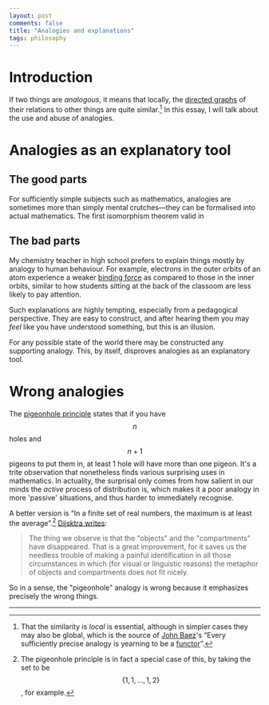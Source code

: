 ```yaml
---
layout: post
comments: false
title: "Analogies and explanations"
tags: philosophy
---
```


# Introduction
If two things are *analogous*, it means that locally, the [directed graphs](https://en.wikipedia.org/wiki/Directed_graph) of their relations to other things are quite similar.[^1] In this essay, I will talk about the use and abuse of analogies.

[^1]: That the similarity is *local* is essential, although in simpler cases they may also be global, which is the source of [John Baez](https://en.wikipedia.org/wiki/John_C._Baez)'s “Every sufficiently precise analogy is yearning to be a [functor](https://en.wikipedia.org/wiki/Functor)”.


# Analogies as an explanatory tool
## The good parts
For sufficiently simple subjects such as mathematics, analogies are sometimes more than simply mental crutches—they can be formalised into actual mathematics. The first isomorphism theorem valid in 

## The bad parts
My chemistry teacher in high school prefers to explain things mostly by analogy to human behaviour. For example, electrons in the outer orbits of an atom experience a weaker [binding force](https://en.wikipedia.org/wiki/Ionization_energy) as compared to those in the inner orbits, similar to how students sitting at the back of the classoom are less likely to pay attention.

Such explanations are highly tempting, especially from a pedagogical perspective. They are easy to construct, and after hearing them you may *feel* like you have understood something, but this is an illusion.

For any possible state of the world there may be constructed any supporting analogy. This, by itself, disproves analogies as an explanatory tool.

# Wrong analogies
The [pigeonhole principle](https://en.wikipedia.org/wiki/Pigeonhole_principle) states that if you have $$n$$ holes and $$n+1$$ pigeons to put them in, at least 1 hole will have more than one pigeon. It's a trite observation that nonetheless finds various surprising uses in mathematics. In actuality, the surprisal only comes from how salient in our minds the *active* process of distribution is, which makes it a poor analogy in more 'passive' situations, and thus harder to immediately recognise.

A better version is “In a finite set of real numbers, the maximum is at least the average”.[^pigeon] [Dijsktra writes](https://www.cs.utexas.edu/users/EWD/transcriptions/EWD10xx/EWD1094.html):

[^pigeon]: The pigeonhole principle is in fact a special case of this, by taking the set to be $$\{1,1,…,1,2\}$$, for example.
> The thing we observe is that the "objects" and the "compartments" have disappeared. That is a great improvement, for it saves us the needless trouble of making a painful identification in all those circumstances in which (for visual or linguistic reasons) the metaphor of objects and compartments does not fit nicely.

So in a sense, the "pigeonhole" analogy is wrong because it emphasizes precisely the wrong things.

------------------------
